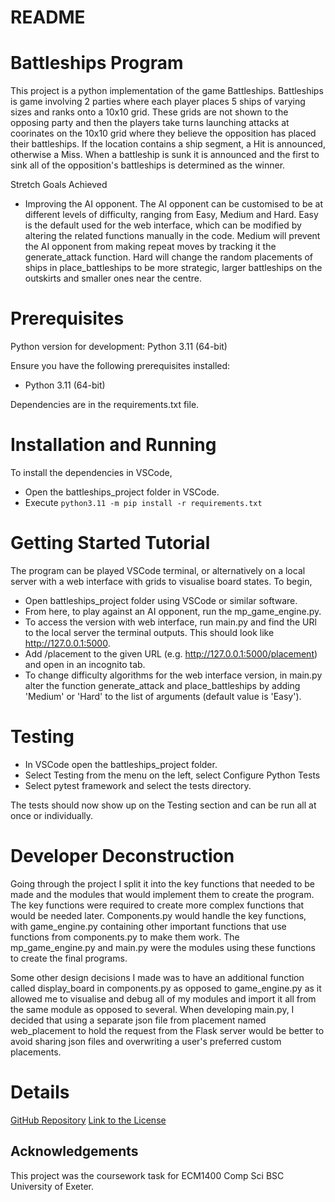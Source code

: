 # README

# Battleships Program

This project is a python implementation of the game Battleships. Battleships is game involving 2 parties where each player places 5 ships of varying sizes and ranks onto a 10x10 grid. These grids are not shown to the opposing party and then the players take turns launching attacks at coorinates on the 10x10 grid where they believe the opposition has placed their battleships. If the location contains a ship segment, a Hit is announced, otherwise a Miss. When a battleship is sunk it is announced and the first to sink all of the opposition's battleships is determined as the winner.

Stretch Goals Achieved
- Improving the AI opponent.
The AI opponent can be customised to be at different levels of difficulty, ranging from Easy, Medium and Hard. Easy is the default used for the web interface, which can be modified by altering the related functions manually in the code. Medium will prevent the AI opponent from making repeat moves by tracking it the generate_attack function. Hard will change the random placements of ships in place_battleships to be more strategic, larger battleships on the outskirts and smaller ones near the centre.

# Prerequisites
Python version for development: Python 3.11 (64-bit)

Ensure you have the following prerequisites installed:
- Python 3.11 (64-bit)

Dependencies are in the requirements.txt file.


# Installation and Running

To install the dependencies in VSCode,
- Open the battleships_project folder in VSCode.
- Execute `python3.11 -m pip install -r requirements.txt`

# Getting Started Tutorial

The program can be played VSCode terminal, or alternatively on a local server with a web interface with grids to visualise board states. To begin, 
- Open battleships_project folder using VSCode or similar software. 
- From here, to play against an AI opponent, run the mp_game_engine.py. 
- To access the version with web interface, run main.py and find the URl to the local server the terminal outputs. This should look like http://127.0.0.1:5000.
- Add /placement to the given URL (e.g. http://127.0.0.1:5000/placement) and open in an incognito tab. 
- To change difficulty algorithms for the web interface version, in main.py alter the function generate_attack and place_battleships by adding 'Medium' or 'Hard' to the list of arguments (default value is 'Easy').

# Testing
- In VSCode open the battleships_project folder. 
- Select Testing from the menu on the left, select Configure Python Tests 
- Select pytest framework and select the tests directory. 

The tests should now show up on the Testing section and can be run all at once or individually.


# Developer Deconstruction
Going through the project I split it into the key functions that needed to be made and the modules that would implement them to create the program. The key functions were required to create more complex functions that would be needed later. Components.py would handle the key functions, with game_engine.py containing other important functions that use functions from components.py to make them work. The mp_game_engine.py and main.py were the modules using these functions to create the final programs.

Some other design decisions I made was to have an additional function called display_board in components.py as opposed to game_engine.py as it allowed me to visualise and debug all of my modules and import it all from the same module as opposed to several. When developing main.py, I decided that using a separate json file from placement named web_placement to hold the request from the Flask server would be better to avoid sharing json files and overwriting a user's preferred custom placements.


# Details
[GitHub Repository](https://github.com/bakapaka/Battleships)
[Link to the License](https://github.com/bakapaka/Battleships/blob/main/LICENSE)
## Acknowledgements
This project was the coursework task for ECM1400 Comp Sci BSC University of Exeter.

